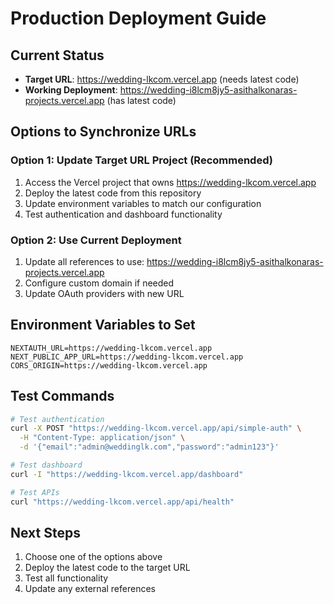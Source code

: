 
# Production Deployment Guide

## Current Status
- **Target URL**: https://wedding-lkcom.vercel.app (needs latest code)
- **Working Deployment**: https://wedding-i8lcm8jy5-asithalkonaras-projects.vercel.app (has latest code)

## Options to Synchronize URLs

### Option 1: Update Target URL Project (Recommended)
1. Access the Vercel project that owns https://wedding-lkcom.vercel.app
2. Deploy the latest code from this repository
3. Update environment variables to match our configuration
4. Test authentication and dashboard functionality

### Option 2: Use Current Deployment
1. Update all references to use: https://wedding-i8lcm8jy5-asithalkonaras-projects.vercel.app
2. Configure custom domain if needed
3. Update OAuth providers with new URL

## Environment Variables to Set
```
NEXTAUTH_URL=https://wedding-lkcom.vercel.app
NEXT_PUBLIC_APP_URL=https://wedding-lkcom.vercel.app
CORS_ORIGIN=https://wedding-lkcom.vercel.app
```

## Test Commands
```bash
# Test authentication
curl -X POST "https://wedding-lkcom.vercel.app/api/simple-auth" \
  -H "Content-Type: application/json" \
  -d '{"email":"admin@weddinglk.com","password":"admin123"}'

# Test dashboard
curl -I "https://wedding-lkcom.vercel.app/dashboard"

# Test APIs
curl "https://wedding-lkcom.vercel.app/api/health"
```

## Next Steps
1. Choose one of the options above
2. Deploy the latest code to the target URL
3. Test all functionality
4. Update any external references
